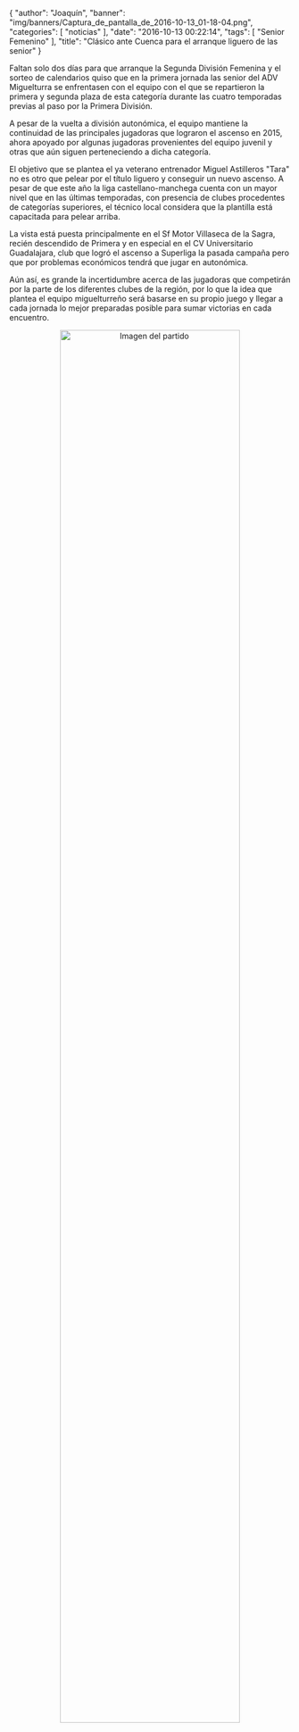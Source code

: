 {
  "author": "Joaquín", 
  "banner": "img/banners/Captura_de_pantalla_de_2016-10-13_01-18-04.png", 
  "categories": [
    "noticias"
  ], 
  "date": "2016-10-13 00:22:14", 
  "tags": [
    "Senior Femenino"
  ], 
  "title": "Clásico ante Cuenca para el arranque liguero de las senior"
}

Faltan solo dos días para que arranque la Segunda División Femenina y el sorteo de calendarios quiso que en la primera jornada las senior del ADV Miguelturra se enfrentasen con el equipo con el que se repartieron la primera y segunda plaza de esta categoría durante las cuatro temporadas previas al paso por la Primera División.

A pesar de la vuelta a división autonómica, el equipo mantiene la continuidad de las principales jugadoras que lograron el ascenso en 2015, ahora apoyado por algunas jugadoras provenientes del equipo juvenil y otras que aún siguen perteneciendo a dicha categoría.

El objetivo que se plantea el ya veterano entrenador Miguel Astilleros "Tara" no es otro que pelear por el título liguero y conseguir un nuevo ascenso. A pesar de que este año la liga castellano-manchega cuenta con un mayor nivel que en las últimas temporadas, con presencia de clubes procedentes de categorías superiores, el técnico local considera que la plantilla está capacitada para pelear arriba.

La vista está puesta principalmente en el Sf Motor Villaseca de la Sagra, recién descendido de Primera y en especial en el CV Universitario Guadalajara, club que logró el ascenso a Superliga la pasada campaña pero que por problemas económicos tendrá que jugar en autonómica.

Aún así, es grande la incertidumbre acerca de las jugadoras que competirán por la parte de los diferentes clubes de la región, por lo que la idea que plantea el equipo miguelturreño será basarse en su propio juego y llegar a cada jornada lo mejor preparadas posible para sumar victorias en cada encuentro.

<center>
<a target="_new" href="http://www.advmiguelturra.org/img/banners/Captura%20de%20pantalla%20de%202016-10-13%2001-18-04.png"> 
<img alt="Imagen del partido" width="80%" align="center" src="http://www.advmiguelturra.org/img/banners/Captura%20de%20pantalla%20de%202016-10-13%2001-18-04.png"/> </a> </center>

